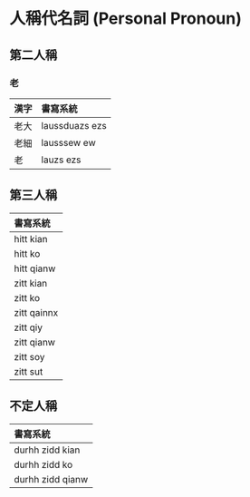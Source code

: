 # 人稱代名詞 (Personal Pronoun)

## 第二人稱

### 老

| 漢字 | 書寫系統 |
| :--- | :--- |
| 老大 | laussduazs ezs |
| 老細 | lausssew ew |
| 老 | lauzs ezs |

## 第三人稱

| 書寫系統 |
| :--- |
| hitt kian |
| hitt ko |
| hitt qianw |
| zitt kian |
| zitt ko |
| zitt qainnx |
| zitt qiy |
| zitt qianw |
| zitt soy |
| zitt sut |

## 不定人稱

| 書寫系統 |
| :--- |
| durhh zidd kian |
| durhh zidd ko |
| durhh zidd qianw |
